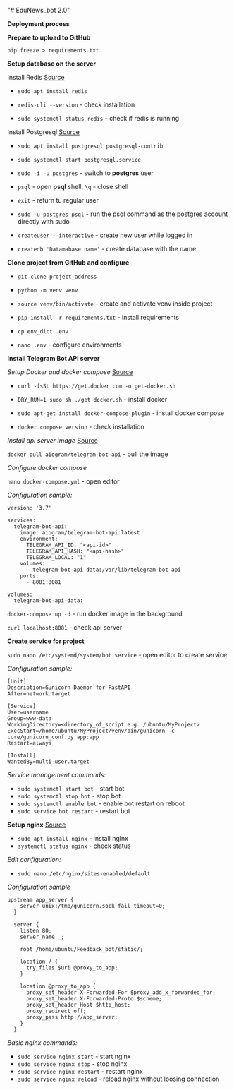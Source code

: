 "# EduNews_bot 2.0" 


**Deployment process**

**Prepare to upload to GitHub**

`pip freeze > requirements.txt`

**Setup database on the server**

Install Redis [Source](https://www.hostinger.com/tutorials/how-to-install-and-setup-redis-on-ubuntu/)

* `sudo apt install redis`

* `redis-cli --version` - check installation

* `sudo systemctl status redis` - check if redis is running


Install Postgresql [Source](https://www.digitalocean.com/community/tutorials/how-to-install-postgresql-on-ubuntu-20-04-quickstart)

* `sudo apt install postgresql postgresql-contrib`

* `sudo systemctl start postgresql.service`

* `sudo -i -u postgres` - switch to **postgres** user

* `psql` - open **psql** shell,  `\q` - close shell

* `exit` - return tu regular user

* `sudo -u postgres psql` - run the psql command as the postgres account directly with sudo

* `createuser --interactive` - create new user while logged in

* `createdb 'Datamabase name'` - create database with the name

**Clone project from GitHub and configure**

* `git clone project_address`

* `python -m venv venv`
* `source venv/bin/activate` - create and activate venv inside project

* `pip install -r requirements.txt` - install requirements

* `cp env_dict .env`
* `nano .env` - configure environments

**Install Telegram Bot API server**

_Setup Docker and docker compose_ [Source](https://docs.docker.com/engine/install/ubuntu/)

* `curl -fsSL https://get.docker.com -o get-docker.sh`

* `DRY_RUN=1 sudo sh ./get-docker.sh` - install docker

* `sudo apt-get install docker-compose-plugin` - install docker compose

* `docker compose version` - check installation

_Install api server image_ [Source](https://hub.docker.com/r/aiogram/telegram-bot-api)

`docker pull aiogram/telegram-bot-api` - pull the image

_Configure docker compose_

`nano docker-compose.yml` - open editor

_Configuration sample:_

```
version: '3.7'
 
services:
  telegram-bot-api:
    image: aiogram/telegram-bot-api:latest
    environment:
      TELEGRAM_API_ID: "<api-id>"
      TELEGRAM_API_HASH: "<api-hash>"
      TELEGRAM_LOCAL: "1"
    volumes:
      - telegram-bot-api-data:/var/lib/telegram-bot-api
    ports:
      - 8081:8081

volumes:
  telegram-bot-api-data:
```

`docker-compose up -d` - run docker image in the background

`curl localhost:8081` - check api server

**Create service for project**

`sudo nano /etc/systemd/system/bot.service` - open editor to create service

_Configuration sample:_

```
[Unit]
Description=Gunicorn Daemon for FastAPI
After=network.target

[Service]
User=username
Group=www-data
WorkingDirectory=<directory_of_script e.g. /ubuntu/MyProject>
ExecStart=/home/ubuntu/MyProject/venv/bin/gunicorn -c core/gunicorn_conf.py app:app
Restart=always

[Install]
WantedBy=multi-user.target
```

_Service management commands:_


* `sudo systemctl start bot` - start bot
* `sudo systemctl stop bot` - stop bot
* `sudo systemctl enable bot` - enable bot restart on reboot
* `sudo service bot restart` - restart bot


**Setup nginx** [Source](https://www.digitalocean.com/community/tutorials/how-to-install-nginx-on-ubuntu-20-04)

* `sudo apt install nginx` - install nginx
* `systemctl status nginx` - check status

_Edit configuration:_

* `sudo nano /etc/nginx/sites-enabled/default`

_Configuration sample_
```
upstream app_server {
    server unix:/tmp/gunicorn.sock fail_timeout=0;
  }

  server {
    listen 80;
    server_name _;

    root /home/ubuntu/Feedback_bot/static/;

    location / {
      try_files $uri @proxy_to_app;
    }

    location @proxy_to_app {
      proxy_set_header X-Forwarded-For $proxy_add_x_forwarded_for;
      proxy_set_header X-Forwarded-Proto $scheme;
      proxy_set_header Host $http_host;
      proxy_redirect off;
      proxy_pass http://app_server;
    }
  }
```

_Basic nginx commands:_

* `sudo service nginx start` - start nginx
* `sudo service nginx stop` - stop nginx
* `sudo service nginx restart` - restart nginx
* `sudo service nginx reload` - reload nginx without loosing connection